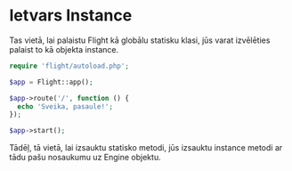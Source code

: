 # Ietvars Instance

Tas vietā, lai palaistu Flight kā globālu statisku klasi, jūs varat izvēlēties palaist to
kā objekta instance.

```php
require 'flight/autoload.php';

$app = Flight::app();

$app->route('/', function () {
  echo 'Sveika, pasaule!';
});

$app->start();
```

Tādēļ, tā vietā, lai izsauktu statisko metodi, jūs izsauktu instance metodi ar
tādu pašu nosaukumu uz Engine objektu.